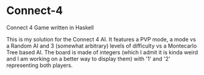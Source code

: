 # Connect-4
Connect 4 Game written in Haskell

This is my solution for the Connect 4 AI. It features a PVP mode, a mode vs a Random AI and 3 (somewhat arbitrary) levels of difficulty vs a Montecarlo Tree based AI. The board is made of integers (which I admit it is kinda weird and I am working on a better way to display them) with '1' and '2' representing both players.
